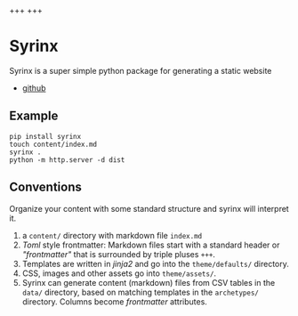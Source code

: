 +++
+++

# Syrinx

Syrinx is a super simple python package for generating a static website

* [github](https://github.com/JasperVanDenBosch/syrinx)

## Example

```
pip install syrinx
touch content/index.md
syrinx .
python -m http.server -d dist
```

## Conventions

Organize your content with some standard structure and syrinx will interpret it.

1. a `content/` directory with markdown file `index.md`
2. *Toml* style frontmatter: Markdown files start with a standard header or *"frontmatter"* that is surrounded by triple pluses `+++`. 
3. Templates are written in *jinja2* and go into the `theme/defaults/` directory.
4. CSS, images and other assets go into `theme/assets/`.
5. Syrinx can generate content (markdown) files from CSV tables in the `data/` directory, based on matching templates in the `archetypes/` directory. Columns become *frontmatter* attributes.